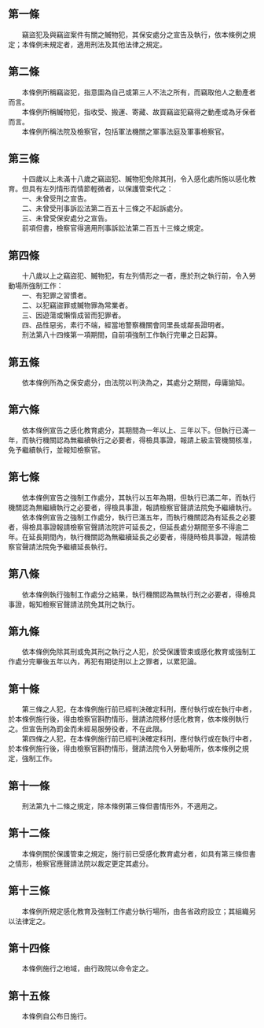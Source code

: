 第一條 
-------
　　竊盜犯及與竊盜案件有關之贓物犯，其保安處分之宣告及執行，依本條例之規定；本條例未規定者，適用刑法及其他法律之規定。  


第二條 
-------
　　本條例所稱竊盜犯，指意圖為自己或第三人不法之所有，而竊取他人之動產者而言。  
　　本條例所稱贓物犯，指收受、搬運、寄藏、故買竊盜犯竊得之動產或為牙保者而言。  
　　本條例所稱法院及檢察官，包括軍法機關之軍事法庭及軍事檢察官。  


第三條 
-------
　　十四歲以上未滿十八歲之竊盜犯、贓物犯免除其刑，令入感化處所施以感化教育。但具有左列情形而情節輕微者，以保護管束代之：  
　　一、未曾受刑之宣告。  
　　二、未曾受刑事訴訟法第二百五十三條之不起訴處分。  
　　三、未曾受保安處分之宣告。  
　　前項但書，檢察官得適用刑事訴訟法第二百五十三條之規定。  


第四條 
-------
　　十八歲以上之竊盜犯、贓物犯，有左列情形之一者，應於刑之執行前，令入勞動場所強制工作：  
　　一、有犯罪之習慣者。  
　　二、以犯竊盜罪或贓物罪為常業者。  
　　三、因遊蕩或懶惰成習而犯罪者。  
　　四、品性惡劣，素行不端，經當地警察機關會同里長或鄰長證明者。  
　　刑法第八十四條第一項期間，自前項強制工作執行完畢之日起算。  


第五條 
-------
　　依本條例所為之保安處分，由法院以判決為之，其處分之期間，毋庸諭知。  


第六條 
-------
　　依本條例宣告之感化教育處分，其期間為一年以上、三年以下。但執行已滿一年，而執行機關認為無繼續執行之必要者，得檢具事證，報請上級主管機關核准，免予繼續執行，並報知檢察官。  


第七條 
-------
　　依本條例宣告之強制工作處分，其執行以五年為期，但執行已滿二年，而執行機關認為無繼續執行之必要者，得檢具事證，報請檢察官聲請法院免予繼續執行。  
　　依本條例宣告之強制工作處分，執行已滿五年，而執行機關認為有延長之必要者，得檢具事證報請檢察官聲請法院許可延長之，但延長處分期間至多不得逾二年。在延長期間內，執行機關認為無繼續延長之必要者，得隨時檢具事證，報請檢察官聲請法院免予繼續延長執行。  


第八條 
-------
　　依本條例執行強制工作處分之結果，執行機關認為無執行刑之必要者，得檢具事證，報知檢察官聲請法院免其刑之執行。  


第九條 
-------
　　依本條例免除其刑或免其刑之執行之人犯，於受保護管束或感化教育或強制工作處分完畢後五年以內，再犯有期徒刑以上之罪者，以累犯論。  


第十條 
-------
　　第三條之人犯，在本條例施行前已經判決確定科刑，應付執行或在執行中者，於本條例施行後，得由檢察官斟酌情形，聲請法院移付感化教育，依本條例執行之。但宣告刑為罰金而未經易服勞役者，不在此限。  
　　第四條之人犯，在本條例施行前已經判決確定科刑，應付執行或在執行中者，於本條例施行後，得由檢察官斟酌情形，聲請法院令入勞動場所，依本條例之規定，強制工作。  


第十一條 
---------
　　刑法第九十二條之規定，除本條例第三條但書情形外，不適用之。  


第十二條 
---------
　　本條例關於保護管束之規定，施行前已受感化教育處分者，如具有第三條但書之情形，檢察官應聲請法院以裁定更定其處分。  


第十三條 
---------
　　本條例所規定感化教育及強制工作處分執行場所，由各省政府設立；其組織另以法律定之。  


第十四條 
---------
　　本條例施行之地域，由行政院以命令定之。  


第十五條 
---------
　　本條例自公布日施行。